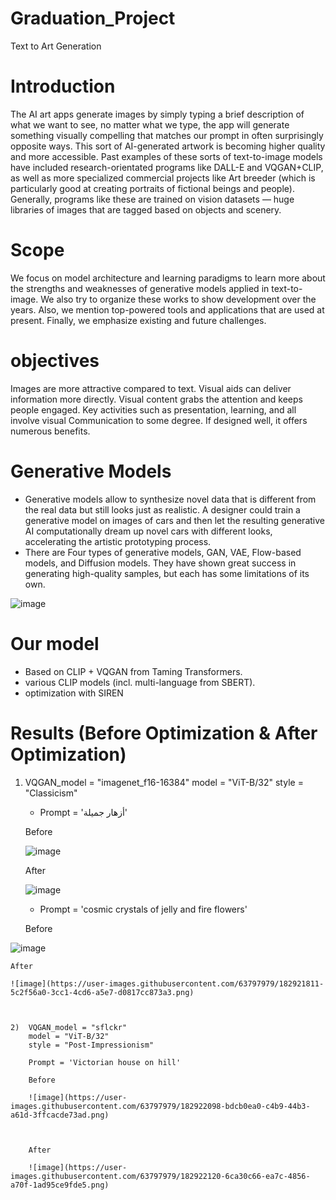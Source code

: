 # Graduation_Project
Text to Art Generation

# Introduction
The AI art apps generate images by simply typing a brief description of what we want to see, no matter what we type, the app will generate something visually compelling that matches our prompt in often surprisingly opposite ways. This sort of AI-generated artwork is becoming higher quality and more accessible. Past examples of these sorts of text-to-image models have included research-orientated programs like DALL-E and VQGAN+CLIP, as well as more specialized commercial projects like Art breeder (which is particularly good at creating portraits of fictional beings and people). Generally, programs like these are trained on vision datasets — huge libraries of images that are tagged based on objects and scenery.

# Scope
We focus on model architecture and learning paradigms to learn more about the strengths and weaknesses of generative models applied in text-to-image. We also try to organize these works to show development over the years. Also, we mention top-powered tools and applications that are used at present. Finally, we emphasize existing and future challenges. 

# objectives
Images are more attractive compared to text. Visual aids can deliver information more directly. Visual content grabs the attention and keeps people engaged. Key activities such as presentation, learning, and all involve visual Communication to some degree. If designed well, it offers numerous benefits.

# Generative Models
* Generative models allow to synthesize novel data that is different from the real data but still looks just as realistic. A designer could train a generative model on images of cars and then let the resulting generative AI computationally dream up novel cars with different looks, accelerating the artistic prototyping process.
* There are Four types of generative models, GAN, VAE, Flow-based models, and Diffusion models. They have shown great success in generating high-quality samples, but each has some limitations of its own.

![image](https://user-images.githubusercontent.com/63797979/182920524-381d8414-a61d-48d6-8378-3e10721ac879.png)

# Our model
* Based on CLIP + VQGAN from Taming Transformers.
* various CLIP models (incl. multi-language from SBERT).
* optimization with SIREN

# Results (Before Optimization & After Optimization)

1)	VQGAN_model = "imagenet_f16-16384" 
    model = "ViT-B/32"
    style = "Classicism"
    
    * Prompt = 'أزهار جميلة'
    
    Before
    
    ![image](https://user-images.githubusercontent.com/63797979/182921602-2d025877-7958-495c-9168-824171be54bc.png)
    
    
    After
    
    ![image](https://user-images.githubusercontent.com/63797979/182921663-bf9a6ffb-9392-4d8c-a46f-4e9840e67b9c.png)


    * Prompt = 'cosmic crystals of jelly and fire flowers'
    
    Before
    
   ![image](https://user-images.githubusercontent.com/63797979/182921793-d94a9fb4-3954-4610-ba80-b526f6f1d754.png)
    
    
    After
    
    ![image](https://user-images.githubusercontent.com/63797979/182921811-5c2f56a0-3cc1-4cd6-a5e7-d0817cc873a3.png)
    
    
    
    2)	VQGAN_model = "sflckr"
        model = "ViT-B/32"
        style = "Post-Impressionism"
        
        Prompt = 'Victorian house on hill'
        
        Before 
        
        ![image](https://user-images.githubusercontent.com/63797979/182922098-bdcb0ea0-c4b9-44b3-a61d-3ffcacde73ad.png)

        
        
        After
        
        ![image](https://user-images.githubusercontent.com/63797979/182922120-6ca30c66-ea7c-4856-a70f-1ad95ce9fde5.png)





